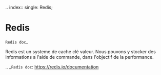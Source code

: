 .. index::
   single: Redis; 

Redis
===================

`Redis doc`_

Redis est un systeme de cache clé valeur.
Nous pouvons y stocker des informations a l'aide de commande, dans l'objectif de la performance.


.. _`Redis doc`: https://redis.io/documentation